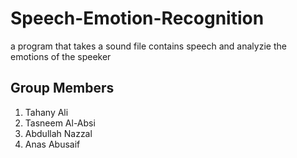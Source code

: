 # Speech-Emotion-Recognition

a program that takes a sound file contains speech and analyzie the emotions of the speeker

## Group Members

1. Tahany Ali
2. Tasneem Al-Absi
3. Abdullah Nazzal
4. Anas Abusaif
